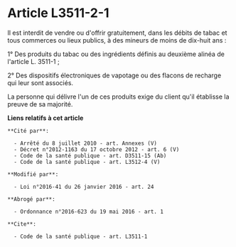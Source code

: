 # Article L3511-2-1

Il est interdit de vendre ou d'offrir gratuitement, dans les débits de tabac et tous commerces ou lieux publics, à des
mineurs de moins de dix-huit ans : 

1° Des produits du tabac ou des ingrédients définis au deuxième alinéa de l'article L. 3511-1 ;

2° Des dispositifs électroniques de vapotage ou des flacons de recharge qui leur sont associés.

La personne qui délivre l'un de ces produits exige du client qu'il établisse la preuve de sa majorité.

**Liens relatifs à cet article**

	**Cité par**:

	  - Arrêté du 8 juillet 2010 - art. Annexes (V)
	  - Décret n°2012-1163 du 17 octobre 2012 - art. 6 (V)
	  - Code de la santé publique - art. D3511-15 (Ab)
	  - Code de la santé publique - art. L3512-4 (V)

	**Modifié par**:

	  - Loi n°2016-41 du 26 janvier 2016 - art. 24

	**Abrogé par**:

	  - Ordonnance n°2016-623 du 19 mai 2016 - art. 1

	**Cite**:

	  - Code de la santé publique - art. L3511-1
